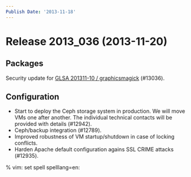```yaml
---
Publish Date: '2013-11-18'
---
```


# Release 2013_036 (2013-11-20)

## Packages

Security update for [GLSA 201311-10 / graphicsmagick](http://www.gentoo.org/security/en/glsa/glsa-201311-10.xml) (#13036).

## Configuration

- Start to deploy the Ceph storage system in production. We will move VMs one
  after another. The individual technical contacts will be provided with details
  (#12942).
- Ceph/backup integration (#12789).
- Improved robustness of VM startup/shutdown in case of locking conflicts.
- Harden Apache default configuration agains SSL CRIME attacks (#12935).

% vim: set spell spelllang=en:
